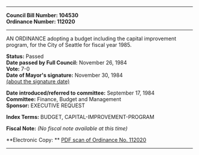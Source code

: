 * * * * *  
  
**Council Bill Number: [](#h0)[](#h2)104530**   
**Ordinance Number: 112020**  
  
* * * * *  
  
AN ORDINANCE adopting a budget including the capital improvement program, for the City of Seattle for fiscal year 1985.  
  
**Status:** Passed   
**Date passed by Full Council:** November 26, 1984   
**Vote:** 7-0   
**Date of Mayor's signature:** November 30, 1984   
[(about the signature date)](/~public/approvaldate.htm)   
  
  
**Date introduced/referred to committee:** September 17, 1984   
**Committee:** Finance, Budget and Management   
**Sponsor:** EXECUTIVE REQUEST   
  
**Index Terms:** BUDGET, CAPITAL-IMPROVEMENT-PROGRAM  
  
**Fiscal Note:** *(No fiscal note available at this time)*  
  
**Electronic Copy: ** [PDF scan of Ordinance No. 112020](/~archives/Ordinances/Ord_112020.pdf)  
  
* * * * *  
